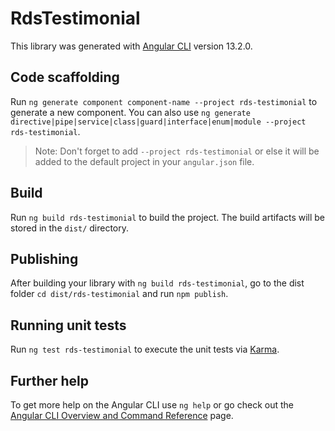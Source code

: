 # RdsTestimonial

This library was generated with [Angular CLI](https://github.com/angular/angular-cli) version 13.2.0.

## Code scaffolding

Run `ng generate component component-name --project rds-testimonial` to generate a new component. You can also use `ng generate directive|pipe|service|class|guard|interface|enum|module --project rds-testimonial`.
> Note: Don't forget to add `--project rds-testimonial` or else it will be added to the default project in your `angular.json` file. 

## Build

Run `ng build rds-testimonial` to build the project. The build artifacts will be stored in the `dist/` directory.

## Publishing

After building your library with `ng build rds-testimonial`, go to the dist folder `cd dist/rds-testimonial` and run `npm publish`.

## Running unit tests

Run `ng test rds-testimonial` to execute the unit tests via [Karma](https://karma-runner.github.io).

## Further help

To get more help on the Angular CLI use `ng help` or go check out the [Angular CLI Overview and Command Reference](https://angular.io/cli) page.
